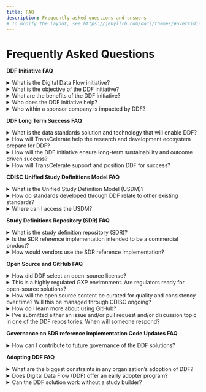 ```yaml
---
title: FAQ
description: Frequently asked questions and answers
# To modify the layout, see https://jekyllrb.com/docs/themes/#overriding-theme-defaults
---
```

# Frequently Asked Questions
<p></p>
<strong>DDF Initiative FAQ</strong>
<p></p>
<details>
<summary>What is the Digital Data Flow initiative?</summary>
<p></p>
The Digital Data Flow (DDF) initiative aims to modernize clinical trials by enabling a digital workflow that allows for automated creation of study content and configuration of study systems to support clinical trial execution. This initiative will establish a foundation for a future state of automated and dynamic readiness that can transform the drug development process.
<p></p>
Click <a target="_blank" href="https://www.youtube.com/watch?v=082onW7jhe4">here</a> for a video describing DDF.
<p></p>
</details>
<details>
<summary>What is the objective of the DDF initiative?</summary>
<p></p>
The objective of DDF is to automate and expedite the Study Start-Up process by revolutionizing how data flows across clinical trial systems, beginning with upstream (e.g., study builder) and downstream (e.g., electronic data capturing/EDC, clinical trial management system/CTMS) clinical systems.
<p></p>
TransCelerate has collaborated to develop an open-source, vendor agnostic, study definition repository (SDR) reference implementation. The SDR's basis is a Unified Study Definitions Model (USDM), developed by CDISC that standardizes the data model for protocol study definitions.
<p></p>
The SDR reference implementation enables the format of information from a digitized protocol and other sources to be standardized and stored centrally. This allows the information to be passed to systems through application programming interfaces (APIs) used for study execution and data collection and reused throughout the clinical development lifecycle.
<p></p>
In summary, DDF will combine data standards and a novel technology to enable the flow of data across all systems involved in the design and execution of a clinical trial.
<p></p>
Click <a target="_blank" href="https://www.youtube.com/watch?v=082onW7jhe4">here</a> for a video describing DDF.
<p></p>
</details>
<details>
<summary>What are the benefits of the DDF initiative?</summary>
<p></p>
Digital Data Flow (DDF) benefits include:
<p></p>
- Minimized process hand-offs, data re-entry, and data format inconsistencies across study start-Up and execution
<p></p>
- A foundation for data exchange and interoperability between clinical technology systems, leading to greater compatibility among systems, flexibility to sponsors, and improved clinical trial efficiencies
<p></p>
- A more seamless flow of data leading to accelerated study start-up, and further enabling trials automation for sponsors and research partners
<p></p>
- Harmonization of the data format that can support greater interoperability and spark innovation within the R&D ecosystem and across the clinical trial solutions landscape.
<p></p>
</details>
<details>
<summary>Who does the DDF initiative help?</summary>
<p></p>
This initiative will assist many organizations, including study sponsors, CROs, standards organizations, upstream and downstream clinical technology providers, sites, regulatory agencies, technology companies, and the open-source community. With DDF, organizations across the R&D ecosystem will be able to leverage the open-source code of the SDR reference implementation and deploy their own SDR implementations or other solutions compatible with the SDR and the standards it uses.
<p></p>
Click <a target="_blank" href="https://www.youtube.com/watch?v=Otg0d2385is">here</a> for a video describing benefits of DDF.
<p></p>
</details>
<details>
<summary>Who within a sponsor company is impacted by DDF?</summary>
<p></p>
Roles impacted by DDF would be study managers, study protocol authors, medical writers, data management stakeholders concerned with ensuring consistent use of standards, clinical systems (IT) stakeholders, data managers and clinicians primarily accountable for a study.
<p></p>
Click <a target="_blank" href="https://www.youtube.com/watch?v=Otg0d2385is">here</a> for a video describing benefits of DDF.
<p></p>
</details>
<p></p>
<p></p>
<strong>DDF Long Term Success FAQ</strong>
<p></p>
<details>
<summary>What is the data standards solution and technology that will enable DDF?</summary>
<p></p>
Today’s manual processes with multiple human and technical hand offs are not a sustainable, effective way to approach clinical development. DDF envisions the digitization and automation of the flow of information to keep up with increasing demands of clinical development.
<p></p>
The DDF initiative involves a multi-faceted program that includes (a) collaborating with the Clinical Data Interchange Standards Consortium (CDISC) to develop a standardized data model and (b) working with lead collaborators and other stakeholders to develop the SDR reference implementation. The approach comprises the following:
<p></p>
<strong>Standards Collaboration</strong>: CDISC has developed a new protocol study definition standard called the Unified Study Definition Model (USDM), alongside controlled terminology and specifications for APIs to develop the USDM, CDISC engaged key stakeholders, including technology companies and vendors.
<p></p>
<strong>Study Definitions Repository Reference Implementation</strong>: The study definitions repository (SDR) is a novel central component aimed at using technical and data standards to facilitate the exchange of structured study definitions across clinical systems.
<p></p>
The SDR reference implementation is a working model of the SDR based on the USDM. It has been deployed as open-source and is meant to be vendor agnostic.
<p></p>
</details>
<details>
<summary>How will TransCelerate help the research and development ecosystem prepare for DDF?</summary>
<p></p>
DDF will impact multiple stakeholders across the research and development ecosystem. TransCelerate is paying particular attention to DDF's impact on sponsors, technology solution providers, and the many stakeholders within each. Efforts to facilitate adoption and help stakeholders prepare will run across three active categories of work: analyzing, educating, and enabling stakeholder readiness for DDF execution. These efforts will account for stakeholders in sponsor companies and communities at upstream and downstream vendors.
<p></p>
</details>
<details>
<summary>How will the DDF initiative ensure long-term sustainability and outcome driven success?</summary>
<p></p>
As the SDR reference implementation matures and becomes more stable, responsibility for governance is expected to shift from TransCelerate to a more open,  multi-stakeholder model.
<p></p>
The intent is to follow open-source principles wherever possible, to provide transparency and involvement in developing source code for connecting applications. The owning entity for this multi-stakeholder governance has not yet been determined.  The governance model is expected to involve additional advisory committees or members to engage stakeholder such as additional Standards Setting Organizations (SSO), health authorities, technology solution providers, system integrators, and others.
<p></p>
</details>
<details>
<summary>How will TransCelerate support and position DDF for success?</summary>
<p></p>
TransCelerate is uniquely positioned to catalyze this change by sponsoring and leading the collaborative project to develop (a) an open-source technology, vendor-agnostic solution in collaboration with technology organizations, and (b) corresponding data standards in collaboration with Standards Setting Organizations (SSO).
<p></p>
</details>
<p></p>
<p></p>
<strong>CDISC Unified Study Definitions Model FAQ</strong>
<p></p>
<details>
<summary>What is the Unified Study Definition Model (USDM)?</summary>
<p></p>
The model is a unified, consistent, and comprehensive approach to structure and represent study definitions (i.e. protocol) data. Study definitions in the study definition repository (SDR) conform to the USDM data standard.
<p></p>
USDM includes a UML class diagram describing the study design elements, their attributes, and relationships between them. The USDM defines all elements needed to construct a study definition, from high-level study design elements, such as study phase, indication, objectives and endpoints, and eligibility criteria, to detailed study design elements included in the schedule of activities and assessments. USDM also includes a set of controlled terminology and API specifications.  
<p></p>
CDISC has developed the USDM.
<p></p>
Click <a target="_blank" href="">todo</a> for a video describing the USDM.
<p></p>
Click <a target="_blank" href="https://www.cdisc.org/ddf">here</a> to access the latest version of the USDM posted on CDISC.
<p></p>
</details>
<details>
<summary>How do standards developed through DDF relate to other existing standards?
</summary>
<p></p>
The idea is not to create entirely new models but to pull together existing standards where appropriate (e.g., controlled terms for the phase of a trial) and supplement with new standards for a unified model. 
<p></p>
CDISC currently leads the development and maintenance of standards used by the DDF solution. By unifying standards with input from all potential end users, we enable the accessibility, interoperability, and reusability of protocol-related study definitions data. 
<p></p>
Click <a target="_blank" href="https://www.cdisc.org/ddf">here</a> to access the latest version of the USDM posted on CDISC.
<p></p>
</details>
<details>
<summary>Where can I access the USDM?</summary>
<p></p>
CDISC developed the Unified Study Definition Model (USDM). To access details of the USDM, go to <a target="_blank" href="https://www.cdisc.org/ddf">https://www.cdisc.org/ddf</a>.
<p></p>
</details>
<p></p>
<p></p>
<strong>Study Definitions Repository (SDR) FAQ</strong>
<p></p>
<details>
<summary>What is the study definition repository (SDR)?</summary>
<p></p>
A study definition repository (SDR) is a novel central component aimed at facilitating the exchange of structured study definitions across upstream systems (e.g., study builder) and downstream clinical systems (e.g., electronic data capturing/EDC, clinical trial management system/CTMS) used to execute a clinical research study. It uses technical and data standards developed by CDISC.
<p></p>
The SDR reference implementation demonstrates the implementation of data and technical standards defined by CDISC as the first step toward digital data flow and will catalyze the broader development of an ecosystem of connecting products. The SDR reference implementation will also demonstrate the ability to flow digital study definition information between systems through API connections to systems such as study builders, EDCs, and CTMS, with the opportunity for many additional use cases to follow., While these systems will not be part of the SDR reference implementation per se, they could demonstrate the ability to send (e.g., study builders) and receive (e.g., EDC and CTMS) study definitions data.
<p></p>
Click <a target="_blank" href="">todo</a> to access a video describing the SDR reference implementation.
<p></p>
</details>
<details>
<summary>Is the SDR reference implementation intended to be a commercial product?</summary>
<p></p>
No, the SDR reference implementation will not be a fully functional product.  Rather, it will be used to demonstrate and test ecosystem connectivity and interoperability. The SDR reference implementation may enable others to develop innovative commercial products. By creating a reference implementation of an SDR, we hope to motivate vendors to align their products with it and thus incorporate the new data standards. This will allow sponsors to more readily adopt an SDR.
<p></p>
Click <a target="_blank" href="">todo</a> to access a video describing the SDR reference implementation.
<p></p>
</details>
<details>
<summary>How would vendors use the SDR reference implementation?</summary>
<p></p>
Vendors can connect to the SDR reference implementation to test compatibility and use the code through open-source licensing. Vendors can also take advantage of the interoperability functionality by deploying their own version in a cloud-based Software as a Service (SaaS) model or by building their own compliant SDR using a technology they choose.
<p></p>
In addition, sponsors can create an SDR based on the SDR reference implementation for their own use, adding new functionality if desired, with the ability to contribute to further development of the SDR reference implementation.
<p></p>
Click <a target="_blank" href="">todo</a> to access a video describing the SDR reference implementation.
<p></p>
</details>



<p></p>
<strong>Open Source and GitHub FAQ</strong>
<p></p>
<details>
<summary>How did DDF select an open-source license?</summary>
<p></p>
DDF will use a permissive license, specifically Apache 2.0, for DDF. 
<p></p>
A permissive license allows users to download, transform, or improve the licensed code, and to incorporate that code in larger applications, including proprietary software. Permissive licenses do not require the modified code or applications to be made available under the same terms. This approach encourages adoption of an open-source solution particularly by technology solution providers. When paired with strong standards and solution governance practices, along with continued awareness-building of DDF across the ecosystem, we believe this will maximize uptake of DDF.
<p></p>
</details>
<details>
<summary>This is a highly regulated GXP environment. Are regulators ready for open-source solutions? </summary>
<p></p>
Health authority regulations generally do not differentiate between open source and commercial software.  From a regulatory point of view, pharma sponsors are accountable for the quality of the submissions and the required validation of computerized systems used to run clinical studies, collect and analyze data. 
<p></p>
FDA has its own <a href="https://github.com/FDA/openfda#readme">GitHub repository</a> where they make open-source solutions available.   FDA has also sponsored the development of a <a href="https://github.com/FDA-MyStudies/FDA-My-Studies-Mobile-Application-System#readme">clinical data collection app</a> released under an open-source license.
<p></p>
</details>
<details>
<summary>How will the open source content be curated for quality and consistency over time? Will this be managed through CDISC ongoing?</summary>
<p></p>
We will be implementing a review process for all of the open-source contributions via Github. As the USDM data standard will be a key part of that, all contributions will need to be triaged for those that need to be routed via CDISC’s standards governance process, vs things like simple bug fixes, modifications to APIs, adaptors or extensions. Active discussions are ongoing with CDISC and leveraging their experience with their COSA initiative to align and learn more.  
<p></p>
</details>
<details>
<summary>How do I learn more about using GitHub?</summary>
<p></p>
Many reference materials and documents supporting GitHub are available. Here are some links to get you started:
<p></p>
- <a href="https://github.com/join">Creating a GitHub Account</a>
<p></p>
- <a href="https://support.github.com/">GitHub Support Website</a>
<p></p>
- <a href="https://docs.github.com/en">GitHub Documentation Website</a>
<p></p>
- <a href="https://www.youtube.com/channel/UC7c3Kb6jYCRj4JOHHZTxKsQ">GitHub YouTube Channel</a>
<p></p>
</details>
<details>
<summary>I've submitted either an issue and/or pull request and/or discussion topic in one of the DDF repositories.  When will someone respond?</summary>
<p></p>
As of May 2022, the DDF initiative is still the process of setting up operations, and any pull requests submitted will not be triaged at this point in time. We will update as and when we expect to start actively monitoring and responding to issues, discussions, and pull requests.
<p></p>
</details>
<p></p>
<strong>Governance on SDR reference implementation Code Updates FAQ</strong>
<p></p>
<details>
<summary>How can I contribute to future governance of the DDF solutions?</summary>
<p></p>
As the SDR reference implementation matures and becomes more stable, responsibility for governance is expected to shift from TransCelerate to a more open, multi-stakeholder model.
<p></p>
The owning entity for this multi-stakeholder governance model has not yet been determined. The governance model is expected to involve additional advisory committees or members to engage stakeholders, such as additional SSOs, health authorities, technology solution providers, systems integrators, and others.
<p></p>
</details>
<p></p>
<strong>Adopting DDF FAQ</strong>
<p></p>
<details>
<summary>What are the biggest constraints in any organization’s adoption of DDF?</summary>
<p></p>
The adoption of DDF will largely depend on the current state of an organization’s readiness in ensuring that the roles impacted by DDF (study managers, study protocol authors, medical writers, data management stakeholders concerned with ensuring consistent use of standards, clinical systems (IT) stakeholders, data managers and clinicians) and primarily accountable for a study are prepared to shift to a digitized, automated data flow in the management of clinical studies. 
<p></p>
To obtain the full benefit as envisioned by DDF, users will need to adopt a Study Builder tool compatible with the SDR solution ultimately released.  Organizations interested in adopting DDF will need to evaluate their current protocol authoring processes, tools and templates.  Depending on the current state at an organization, various implementation approaches can be considered, including:
<p></p>
- Adopting a digital protocol study builder that is or will be able to write USDM data to the SDR solution
<p></p>
- Developing or adapting an internal study builder/protocol authoring tool
<p></p>
- Creating alternate methods for producing USDM compliant data and importing the data into the SDR solution
<p></p>
Similarly, to connect any downstream systems consideration will need to be given to the integration approach that will used to enable receipt of the USDM structured data Depending on the architecture of the downstream systems this may involve changes to the downstream system or the creation of adapters that work directly with the SDR solutions.
<p></p>
In addition, individual organizations may develop other innovative implementations leveraging the SDR capabilities to exchange protocol data between systems.
<p></p>
</details>
<details>
<summary>Does Digital Data Flow (DDF) offer an early adopter program?</summary>
<p></p>
The Digital Data Flow initial release will focus on enabling flow of study definitions data from study builders to Study Definitions Repositories (SDR) to Electronic Data Capture (EDC)/CDMS. The DDF GitHub site has been set up to foster, develop, and maintain an open-source community of active DDF project contributors. GitHub repository will be the central destination for OS material & future collaboration. 
<p></p>
A Connectathon event will encourage demonstrations of use/connectivity to the Study Definitions Repository & CDISC standards by anyone in the vendor community. Through the GitHub and Connectathon, potential users, study builders and EDC vendors can test out MVP functionality and viability. 
<p></p>
</details>
<details>
<summary>Can the DDF solution work without a study builder?</summary>
<p></p>
A study builder is the starting point to enable the seamless flow of study definitions data and interoperability to study definitions repository, and EDC solutions. It will be possible to import a USDM conformant JSON file directly into the SDR RI, however the JSON file would need to be constructed manually using a JSON editor or other tools. We hope to offer additional utilities to create conforming USDM JSON files in the future and encourage contributions from other groups via the DDF Github repository that will become publicly available at MVP. 
<p></p>
</details>